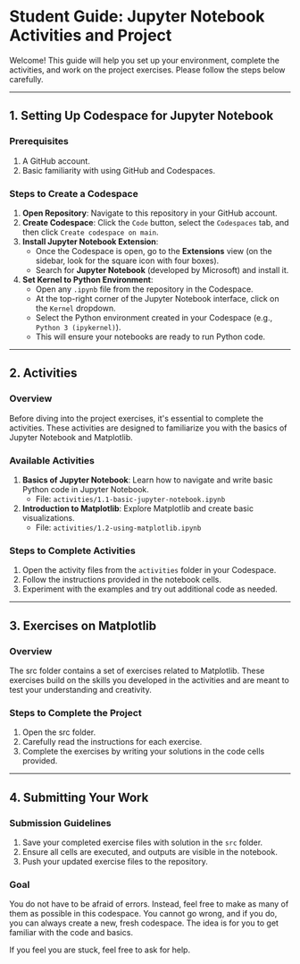 # Student Guide: Jupyter Notebook Activities and Project

Welcome! This guide will help you set up your environment, complete the activities, and work on the project exercises. Please follow the steps below carefully.

---

## 1. Setting Up Codespace for Jupyter Notebook











### Prerequisites
1. A GitHub account.
2. Basic familiarity with using GitHub and Codespaces.

































### Steps to Create a Codespace
1. **Open Repository**: Navigate to this repository in your GitHub account.
2. **Create Codespace**: Click the `Code` button, select the `Codespaces` tab, and then click `Create codespace on main`.
3. **Install Jupyter Notebook Extension**:  
   - Once the Codespace is open, go to the **Extensions** view (on the sidebar, look for the square icon with four boxes).
   - Search for **Jupyter Notebook** (developed by Microsoft) and install it.
4. **Set Kernel to Python Environment**:  
   - Open any `.ipynb` file from the repository in the Codespace.
   - At the top-right corner of the Jupyter Notebook interface, click on the `Kernel` dropdown.
   - Select the Python environment created in your Codespace (e.g., `Python 3 (ipykernel)`).
   - This will ensure your notebooks are ready to run Python code.

---



## 2. Activities

### Overview
Before diving into the project exercises, it's essential to complete the activities. These activities are designed to familiarize you with the basics of Jupyter Notebook and Matplotlib.

### Available Activities
1. **Basics of Jupyter Notebook**: Learn how to navigate and write basic Python code in Jupyter Notebook.
   - File: `activities/1.1-basic-jupyter-notebook.ipynb`
2. **Introduction to Matplotlib**: Explore Matplotlib and create basic visualizations.
   - File: `activities/1.2-using-matplotlib.ipynb`

### Steps to Complete Activities
1. Open the activity files from the `activities` folder in your Codespace.
2. Follow the instructions provided in the notebook cells.
3. Experiment with the examples and try out additional code as needed.

---

## 3. Exercises on Matplotlib

### Overview
The src folder contains a set of exercises related to Matplotlib. These exercises build on the skills you developed in the activities and are meant to test your understanding and creativity.

### Steps to Complete the Project
1. Open the src folder.
2. Carefully read the instructions for each exercise.
3. Complete the exercises by writing your solutions in the code cells provided.

---

## 4. Submitting Your Work

### Submission Guidelines
1. Save your completed exercise files with  solution in the `src` folder. 
2. Ensure all cells are executed, and outputs are visible in the notebook.
3. Push your updated exercise files to the repository.


### Goal

You do not have to be afraid of errors. Instead, feel free to make as many of them as possible in this codespace. You cannot go wrong, and if you do, you can always create a new, fresh codespace. The idea is for you to get familiar with the code and basics.

If you feel you are stuck, feel free to ask for help.
















